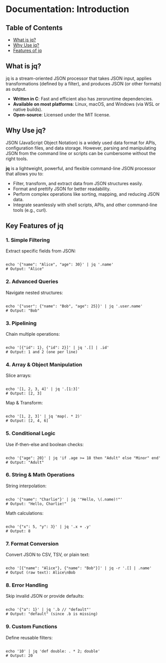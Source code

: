 <h1>Documentation: Introduction</h1>

<h2>Table of Contents</h2>
<ul>
  <li><a href="#what-is-jq">What is jq?</a></li>
  <li><a href="#why-use-jq">Why Use jq?</a></li>
  <li><a href="#key-features-of-jq">Features of jq</a></li>
</ul>

<h2>What is jq?</h2>
<p>
jq is a stream-oriented JSON processor that takes JSON input, applies transformations (defined by a filter), and produces JSON (or other formats) as output.
</p>
<ul>
  <li><b>Written in C</b>: Fast and efficient also has zeroruntime dependencies.</li>
  <li><b>Available on most platforms</b>: Linux, macOS, and Windows (via WSL or native builds).</li>
  <li><b>Open-source</b>: Licensed under the MIT license.</li>
</ul>

<h2>Why Use jq?</h2>
<p>
JSON (JavaScript Object Notation) is a widely used data format for APIs, configuration files, and data storage. However, parsing and manipulating JSON from the command line or scripts can be cumbersome without the right tools.
</p>
<p>
<b>jq</b> is a lightweight, powerful, and flexible command-line JSON processor that allows you to:
</p>
<ul>
  <li>Filter, transform, and extract data from JSON structures easily.</li>
  <li>Format and prettify JSON for better readability.</li>
  <li>Perform complex operations like sorting, mapping, and reducing JSON data.</li>
  <li>Integrate seamlessly with shell scripts, APIs, and other command-line tools (e.g., curl).</li>
</ul>

<h2>Key Features of jq</h2>

<h3>1. Simple Filtering</h3>
<p>Extract specific fields from JSON:</p>
<pre><code class="language-sh">
echo '{"name": "Alice", "age": 30}' | jq '.name'
# Output: "Alice"
</code></pre>

<h3>2. Advanced Queries</h3>
<p>Navigate nested structures:</p>
<pre><code class="language-sh">
echo '{"user": {"name": "Bob", "age": 25}}' | jq '.user.name'
# Output: "Bob"
</code></pre>

<h3>3. Pipelining</h3>
<p>Chain multiple operations:</p>
<pre><code class="language-sh">
echo '[{"id": 1}, {"id": 2}]' | jq '.[] | .id'
# Output: 1 and 2 (one per line)
</code></pre>

<h3>4. Array & Object Manipulation</h3>
<p>Slice arrays:</p>
<pre><code class="language-sh">
echo '[1, 2, 3, 4]' | jq '.[1:3]'
# Output: [2, 3]
</code></pre>
<p>Map & Transform:</p>
<pre><code class="language-sh">
echo '[1, 2, 3]' | jq 'map(. * 2)'
# Output: [2, 4, 6]
</code></pre>

<h3>5. Conditional Logic</h3>
<p>Use if-then-else and boolean checks:</p>
<pre><code class="language-sh">
echo '{"age": 20}' | jq 'if .age >= 18 then "Adult" else "Minor" end'
# Output: "Adult"
</code></pre>

<h3>6. String & Math Operations</h3>
<p>String interpolation:</p>
<pre><code class="language-sh">
echo '{"name": "Charlie"}' | jq '"Hello, \(.name)!"'
# Output: "Hello, Charlie!"
</code></pre>
<p>Math calculations:</p>
<pre><code class="language-sh">
echo '{"x": 5, "y": 3}' | jq '.x + .y'
# Output: 8
</code></pre>

<h3>7. Format Conversion</h3>
<p>Convert JSON to CSV, TSV, or plain text:</p>
<pre><code class="language-sh">
echo '[{"name": "Alice"}, {"name": "Bob"}]' | jq -r '.[] | .name'
# Output (raw text): Alice\nBob
</code></pre>

<h3>8. Error Handling</h3>
<p>Skip invalid JSON or provide defaults:</p>
<pre><code class="language-sh">
echo '{"a": 1}' | jq '.b // "default"'
# Output: "default" (since .b is missing)
</code></pre>

<h3>9. Custom Functions</h3>
<p>Define reusable filters:</p>
<pre><code class="language-sh">
echo '10' | jq 'def double: . * 2; double'
# Output: 20
</code></pre>
